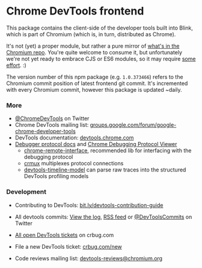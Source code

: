 # Chrome DevTools frontend

This package contains the client-side of the developer tools built into Blink, which is part of Chromium (which is, in turn, distributed as Chrome).

It's not (yet) a proper module, but rather a pure mirror of [what's in the Chromium repo](https://chromium.googlesource.com/chromium/src/+/master/third_party/WebKit/Source/devtools/front_end/). You're quite welcome to consume it, but unfortunately we're not yet ready to embrace CJS or ES6 modules, so it may require [some effort](https://github.com/paulirish/devtools-timeline-model/blob/master/index.js). :)

The version number of this npm package (e.g. `1.0.373466`) refers to the Chromium commit position of latest frontend git commit. It's incremented with every Chromium commit, however this package is updated ~daily.

### More
* [@ChromeDevTools] on Twitter
* Chrome DevTools mailing list: [groups.google.com/forum/google-chrome-developer-tools](https://groups.google.com/forum/#!forum/google-chrome-developer-tools)
* DevTools documentation: [devtools.chrome.com](https://devtools.chrome.com)
* [Debugger protocol docs](https://developer.chrome.com/devtools/docs/debugger-protocol) and [Chrome Debugging Protocol Viewer](http://chromedevtools.github.io/debugger-protocol-viewer/)
  * [chrome-remote-interface](https://github.com/cyrus-and/chrome-remote-interface), recommended lib for interfacing with the debugging protocol
  * [crmux](https://github.com/sidorares/crmux) multiplexes protocol connections
  * [devtools-timeline-model](https://github.com/paulirish/automated-chrome-profiling/blob/master/lib/timeline-model.js) can parse raw traces into the structured DevTools profiling models

### Development
* Contributing to DevTools: [bit.ly/devtools-contribution-guide](http://bit.ly/devtools-contribution-guide)
* All devtools commits: [View the log], [RSS feed] or [@DevToolsCommits] on Twitter
* [All open DevTools tickets] on crbug.com
* File a new DevTools ticket: [crbug.com/new](https://code.google.com/p/chromium/issues/entry?labels=OS-All,Cr-Platform-DevTools,Type-Bug,Pri-2&status=Assigned&summary=DevTools:%20&comment=)
* Code reviews mailing list: [devtools-reviews@chromium.org]

  [devtools-reviews@chromium.org]: https://groups.google.com/a/chromium.org/forum/#!forum/devtools-reviews
  [RSS feed]: https://feeds.peter.sh/chrome-devtools/
  [View the log]: https://chromium.googlesource.com/chromium/src/third_party/WebKit/Source/devtools/+log/master
  [@ChromeDevTools]: http://twitter.com/ChromeDevTools
  [@DevToolsCommits]: http://twitter.com/DevToolsCommits
  [all open DevTools tickets]: https://goo.gl/UT9OeO